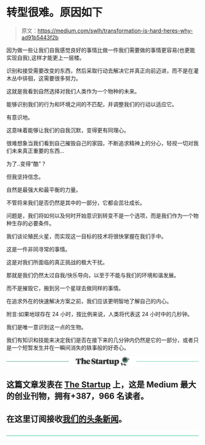 # 转型很难。原因如下

> 原文：<https://medium.com/swlh/transformation-is-hard-heres-why-ad91b5443f2b>

因为做一些让我们自我感觉良好的事情比做一件我们需要做的事情更容易(也更能实现自我),这样才能更上一层楼。

识别和接受需要改变的东西，然后采取行动去解决它并真正向前迈进，而不是在灌木丛中徘徊，这需要很多努力。

这就是我看到自然选择对我们人类作为一个物种的未来。

能够识别我们的行为和环境之间的不匹配，并调整我们的行动以适应它。

有意识地。

这意味着能够让我们的自我沉默，变得更有同理心。

很难想象当我们看到自己摧毁自己的家园，不断追求精神上的分心，轻视一切对我们未来真正重要的东西...

为了..变得“酷”？

但我坚持信念。

自然是最强大和最平衡的力量。

不管将来我们是否仍然是其中的一部分，它都会茁壮成长。

问题是，我们将如何以及何时开始意识到转变不是一个选项，而是我们作为一个物种生存的必要条件。

我们谈论殖民火星，而实现这一目标的技术将很快掌握在我们手中。

这是一件非同寻常的事情。

这是对我们所面临的真正挑战的极大干扰。

那就是我们仍然太过自我/快乐导向，以至于不能与我们的环境和谐发展。

而不是摧毁它，搬到另一个星球去做同样的事情。

在追求外在的快速解决方案之前，我们应该更明智地了解自己的内心。

附言:如果地球存在 24 小时，按比例来说，人类将代表这 24 小时中的几秒钟。

我们是唯一意识到这一点的生物。

我们有知识和技能来决定我们是否在接下来的几分钟内仍然是它的一部分，或者只是一个短暂发生并在一瞬间消失的轶事般的好奇心。

[![](img/308a8d84fb9b2fab43d66c117fcc4bb4.png)](https://medium.com/swlh)

## 这篇文章发表在 [The Startup](https://medium.com/swlh) 上，这是 Medium 最大的创业刊物，拥有+387，966 名读者。

## 在这里订阅接收[我们的头条新闻](http://growthsupply.com/the-startup-newsletter/)。

[![](img/b0164736ea17a63403e660de5dedf91a.png)](https://medium.com/swlh)